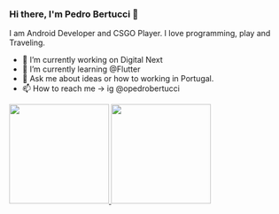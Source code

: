 
### Hi there, I'm Pedro Bertucci 👋

I am Android Developer and CSGO Player. I love programming, play and Traveling. 

- 🔭  I’m currently working on Digital Next
- 🌱  I’m currently learning @Flutter
- 💬  Ask me about ideas or how to working in Portugal. 
- 📫  How to reach me -> ig @opedrobertucci


 <div>
  <a href="https://github.com/Pedrobertucci/">
  <img height="180em" src="https://github-readme-stats.vercel.app/api?username=Pedrobertucci&show_icons=true&theme=dracula&include_all_commits=true&count_private=true"/>
  <img height="180em" src="https://github-readme-stats.vercel.app/api/top-langs/?username=Pedrobertucci&layout=compact&langs_count=7&theme=dracula"/>
</div>
